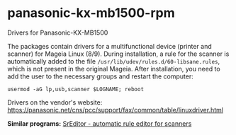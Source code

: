 # panasonic-kx-mb1500-rpm
Drivers for Panasonic-KX-MB1500

The packages contain drivers for a multifunctional device (printer and scanner) for Mageia Linux (8/9). During installation, a rule for the scanner is automatically added to the file `/usr/lib/udev/rules.d/60-libsane.rules`, which is not present in the original Mageia. After installation, you need to add the user to the necessary groups and restart the computer:
```
usermod -aG lp,usb,scanner $LOGNAME; reboot
```
Drivers on the vendor's website: https://panasonic.net/cns/pcc/support/fax/common/table/linuxdriver.html

**Similar programs:** [SrEditor - automatic rule editor for scanners](https://github.com/AKotov-dev/sreditor)
